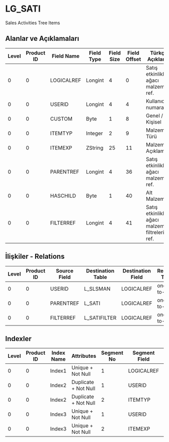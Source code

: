 # LG_SATI

Sales Activities Tree Items

## Alanlar ve Açıklamaları

| Level | Product ID | Field Name | Field Type | Field Size | Field Offset | Türkçe Açıklama | Expression |
| ----- | ---------- | ---------- | ---------- | ---------- | ------------ | --------------- | ---------- |
| 0 | 0 | LOGICALREF | Longint | 4 | 0 | Satış etkinlikleri ağacı malzeme ref. | Sales Activities Tree Items Reference |
| 0 | 0 | USERID | Longint | 4 | 4 | Kullanıcı numarası | User Number |
| 0 | 0 | CUSTOM | Byte | 1 | 8 | Genel / Kişisel | General or Personal? |
| 0 | 0 | ITEMTYP | Integer | 2 | 9 | Malzeme Türü | Item Type |
| 0 | 0 | ITEMEXP | ZString | 25 | 11 | Malzeme Açıklaması | Item Explanation |
| 0 | 0 | PARENTREF | Longint | 4 | 36 | Satış etkinlikleri ağacı malzeme ref. | Sales Activities Tree Items Reference |
| 0 | 0 | HASCHILD | Byte | 1 | 40 | Alt Malzeme | Child Item |
| 0 | 0 | FILTERREF | Longint | 4 | 41 | Satış etkinlikleri ağacı malzeme filtreleri ref. | Sales Act Tree Item Filters Reference |

## İlişkiler - Relations

| Level | Product ID | Source Field | Destination Table | Destination Field | Relation Type | Extra Condition |
| ----- | ---------- | ------------ | ---------------- | ---------------- | ------------- | --------------- |
| 0 | 0 | USERID | L_SLSMAN | LOGICALREF | one-to-one |  |
| 0 | 0 | PARENTREF | L_SATI | LOGICALREF | one-to-one |  |
| 0 | 0 | FILTERREF | L_SATIFILTER | LOGICALREF | one-to-one |  |

## Indexler

| Level | Product ID | Index Name | Attributes | Segment No | Segment Field | Sense |
| ----- | ---------- | ---------- | ---------- | ---------- | ------------- | ----- |
| 0 | 0 | Index1 | Unique + Not Null | 1 | LOGICALREF | Ascending |
| 0 | 0 | Index2 | Duplicate + Not Null | 1 | USERID | Ascending |
| 0 | 0 | Index2 | Duplicate + Not Null | 2 | ITEMTYP | Ascending |
| 0 | 0 | Index3 | Unique + Not Null | 1 | USERID | Ascending |
| 0 | 0 | Index3 | Unique + Not Null | 2 | ITEMEXP | Ascending |
